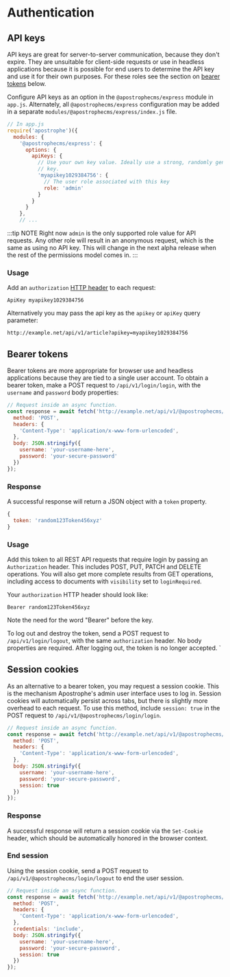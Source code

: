 # Authentication

## API keys

API keys are great for server-to-server communication, because they don't expire. They are unsuitable for client-side requests or use in headless applications because it is possible for end users to determine the API key and use it for their own purposes. For these roles see the section on [bearer tokens](#bearer-tokens) below.

Configure API keys as an option in the `@apostrophecms/express` module in `app.js`. Alternately, all `@apostrophecms/express` configuration may be added in a separate `modules/@apostrophecms/express/index.js` file.

```javascript
// In app.js
require('apostrophe')({
  modules: {
    '@apostrophecms/express': {
      options: {
        apiKeys: {
          // Use your own key value. Ideally use a strong, randomly generated
          // key.
          'myapikey1029384756': {
            // The user role associated with this key
            role: 'admin'
          }
        }
      }
    },
    // ...
```

:::tip NOTE
Right now `admin` is the only supported role value for API requests. Any other role will result in an anonymous request, which is the same as using no API key. This will change in the next alpha release when the rest of the permissions model comes in.
:::

### Usage

Add an `authorization` [HTTP header](https://javascript.info/fetch#request-headers) to each request:

```
ApiKey myapikey1029384756
```

Alternatively you may pass the api key as the `apikey` or `apiKey` query parameter:

```
http://example.net/api/v1/article?apikey=myapikey1029384756
```

## Bearer tokens

Bearer tokens are more appropriate for browser use and headless applications because they are tied to a single user account. To obtain a bearer token, make a POST request to `/api/v1/login/login`, with the `username` and `password` body properties:

```javascript
// Request inside an async function.
const response = await fetch('http://example.net/api/v1/@apostrophecms/login/login', {
  method: 'POST',
  headers: {
    'Content-Type': 'application/x-www-form-urlencoded',
  },
  body: JSON.stringify({
    username: 'your-username-here',
    password: 'your-secure-password'
  })
});
```

### Response

A successful response will return a JSON object with a `token` property.

```javascript
{
  token: 'random123Token456xyz'
}
```

### Usage

Add this token to all REST API requests that require login by passing an `Authorization` header. This includes POST, PUT, PATCH and DELETE operations. You will also get more complete results from GET operations, including access to documents with `visibility` set to `loginRequired`.

Your `authorization` HTTP header should look like:

```
Bearer random123Token456xyz
```

Note the need for the word "Bearer" before the key.

To log out and destroy the token, send a POST request to `/api/v1/login/logout`, with the same `authorization` header. No body properties are required. After logging out, the token is no longer accepted.
`

## Session cookies

As an alternative to a bearer token, you may request a session cookie. This is the mechanism Apostrophe's admin user interface uses to log in. Session cookies will automatically persist across tabs, but there is slightly more overhead to each request. To use this method, include `session: true` in the POST request to `/api/v1/@apostrophecms/login/login`.

```javascript
// Request inside an async function.
const response = await fetch('http://example.net/api/v1/@apostrophecms/login/login', {
  method: 'POST',
  headers: {
    'Content-Type': 'application/x-www-form-urlencoded',
  },
  body: JSON.stringify({
    username: 'your-username-here',
    password: 'your-secure-password',
    session: true
  })
});
```

### Response

A successful response will return a session cookie via the `Set-Cookie` header, which should be automatically honored in the browser context.

### End session

Using the session cookie, send a POST request to `/api/v1/@apostrophecms/login/logout` to end the user session.

```javascript
// Request inside an async function.
const response = await fetch('http://example.net/api/v1/@apostrophecms/login/login', {
  method: 'POST',
  headers: {
    'Content-Type': 'application/x-www-form-urlencoded',
  },
  credentials: 'include',
  body: JSON.stringify({
    username: 'your-username-here',
    password: 'your-secure-password',
    session: true
  })
});
```
